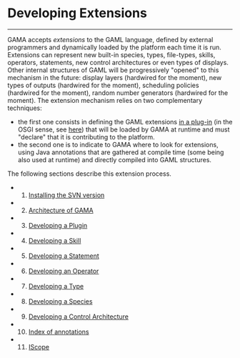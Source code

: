 # Developing Extensions

---

GAMA accepts _extensions_ to the GAML language, defined by external programmers and dynamically loaded by the platform each time it is run. Extensions can represent new built-in species, types, file-types, skills, operators, statements, new control architectures or even types of displays. Other internal structures of GAML will be progressively "opened" to this mechanism in the future: display layers (hardwired for the moment), new types of outputs (hardwired for the moment), scheduling policies (hardwired for the moment), random number generators (hardwired for the moment).
The extension mechanism relies on two complementary techniques:
  * the first one consists in defining the GAML extensions [in a plug-in](G__DevelopingPlugins) (in the OSGI sense, see [here](http://www.eclipse.org/equinox/)) that will be loaded by GAMA at runtime and must "declare" that it is contributing to the platform.
  * the second one is to indicate to GAMA where to look for extensions, using Java annotations that are gathered at compile time (some being also used at runtime) and directly compiled into GAML structures.

The following sections describe this extension process.

  * 1. [Installing the SVN version](G__InstallingSvnVersion)
  * 2. [Architecture of GAMA](G__GamaArchitecture)
  * 3. [Developing a Plugin](G__DevelopingPlugins)
  * 4. [Developing a Skill](G__DevelopingSkills)
  * 5. [Developing a Statement](G__DevelopingStatements)
  * 6. [Developing an Operator](G__DevelopingOperators)
  * 7. [Developing a Type](G__DevelopingTypes)
  * 8. [Developing a Species](G__DevelopingSpecies)
  * 9. [Developing a Control Architecture](G__DevelopingControlArchitectures)
  * 10. [Index of annotations](G__DevelopingIndexAnnotations)
  * 11. [IScope](G__DevelopingIScope)
